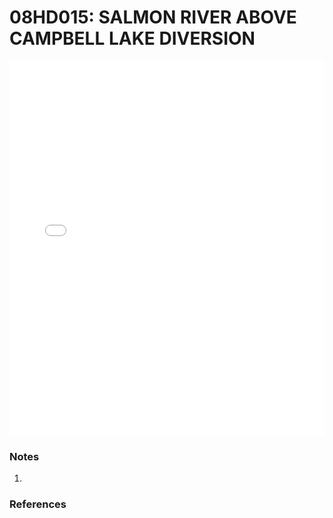 # 08HD015: SALMON RIVER ABOVE CAMPBELL LAKE DIVERSION

<iframe src="/distribution_estimation/_static/stations/08HD015_fdc.html" width="100%" height="600" frameborder="0"></iframe>

### Notes
1. 

### References

